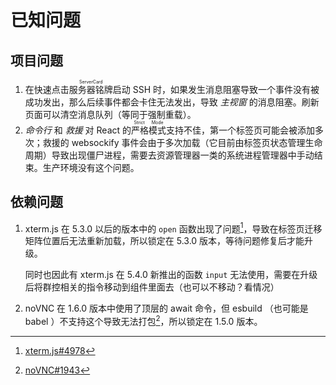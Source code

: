 # 已知问题

## 项目问题

1. 在快速点击<ruby>服务器铭牌<rp>(</rp><rt>ServerCard</rt><rp>)</rp></ruby>启动 SSH 时，如果发生消息阻塞导致一个事件没有被成功发出，那么后续事件都会卡住无法发出，导致 *主视窗* 的消息阻塞。刷新页面可以清空消息队列（等同于强制重载）。
2. *命令行* 和 *救援* 对 React 的<ruby>严格模式<rp>(</rp><rt>Strict Mode</rt><rp>)</rp></ruby>支持不佳，第一个标签页可能会被添加多次；救援的 websockify 事件会由于多次加载（它目前由标签页状态管理生命周期）导致出现僵尸进程，需要去资源管理器一类的系统进程管理器中手动结束。生产环境没有这个问题。

## 依赖问题

1. xterm.js 在 5.3.0 以后的版本中的 `open` 函数出现了问题[^xterm-open]，导致在标签页迁移矩阵位置后无法重新加载，所以锁定在 5.3.0 版本，等待问题修复后才能升级。
   
   同时也因此有 xterm.js 在 5.4.0 新推出的函数 `input` 无法使用，需要在升级后将群控相关的指令移动到组件里面去（也可以不移动？看情况）

2. noVNC 在 1.6.0 版本中使用了顶层的 await 命令，但 esbuild （也可能是 babel ）不支持这个导致无法打包[^novnc-await]，所以锁定在 1.5.0 版本。

[^xterm-open]: [xterm.js#4978](https://github.com/xtermjs/xterm.js/issues/4978)
[^novnc-await]: [noVNC#1943](https://github.com/novnc/noVNC/issues/1943)
